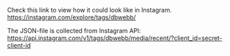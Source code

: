 Check this link to view how it could look like in Instagram.
https://instagram.com/explore/tags/dbwebb/

The JSON-file is collected from Instagram API:
https://api.instagram.com/v1/tags/dbwebb/media/recent/?client_id=secret-client-id
